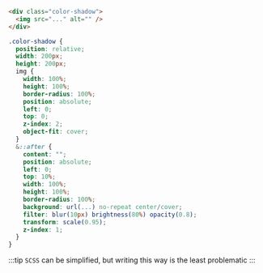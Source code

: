 <colorShadow/>

```html
<div class="color-shadow">
  <img src="..." alt="" />
</div>
```

```scss
.color-shadow {
  position: relative;
  width: 200px;
  height: 200px;
  img {
    width: 100%;
    height: 100%;
    border-radius: 100%;
    position: absolute;
    left: 0;
    top: 0;
    z-index: 2;
    object-fit: cover;
  }
  &::after {
    content: "";
    position: absolute;
    left: 0;
    top: 10%;
    width: 100%;
    height: 100%;
    border-radius: 100%;
    background: url(...) no-repeat center/cover;
    filter: blur(10px) brightness(80%) opacity(0.8);
    transform: scale(0.95);
    z-index: 1;
  }
}
```

:::tip
`SCSS` can be simplified, but writing this way is the least problematic
:::
